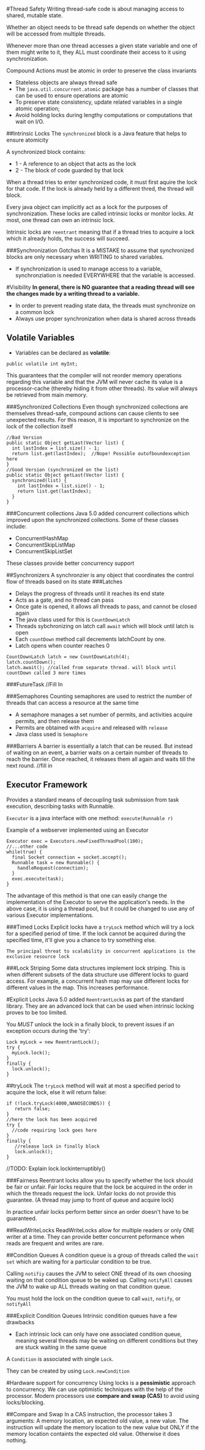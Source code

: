 #Thread Safety
Writing thread-safe code is about managing access to shared, mutable state.

Whether an object needs to be thread safe depends on whether the object will be accessed from multiple threads.

Whenever more than one thread accesses a given state variable and one of them might write to it, they ALL must coordinate their access to it using synchronization.

Compound Actions must be atomic in order to preserve the class invariants

- Stateless objects are always thread safe
- The ```java.util.concurrent.atomic``` package has a number of classes that can be used to ensure operations are atomic
- To preserve state consistency, update related variables in a single atomic operation;
- Avoid holding locks during lengthy computations or computations that wait on I/O.

##Intrinsic Locks
The ```synchronized``` block is a Java feature that helps to ensure atomicity

A synchronized block contains:
- 1 - A reference to an object that acts as the lock
- 2 - The block of code guarded by that lock

When a thread tries to enter synchronized code, it must first aquire the lock for that code. If the lock is already held by a different thred, the thread will block.

Every java object can implicitly act as a lock for the purposes of synchronization.  These locks are called intrinsic locks or monitor locks. At most, one thread can own an intrinsic lock.

Intrinsic locks are ```reentrant``` meaning that if a thread tries to acquire a lock which it already holds, the success will succeed. 

###Synchronization Gotchas
It is a MISTAKE to assume that synchronized blocks are only necessary when WRITING to shared variables.
- If synchronization is used to manage access to a variable, synchronziation is needed EVERYWHERE that the variable is accessed.

#Visibility
**In general, there is NO guarantee that a reading thread will see the changes made by a writing thread to a variable.**
- In order to prevent reading state data, the threads must synchronize on a common lock
- Always use proper synchronization when data is shared across threads
## Volatile Variables
- Variables can be declared as **volatile**:
```
public volatile int myInt;
```
This guarantees that the compiler will not reorder memory operations regarding this variable and that the JVM will never cache its value is a processor-cache (thereby hiding it from other threads).  Its value will always be retrieved from main memory.

###Synchronized Collections
Even though synchronized collections are themselves thread-safe, compound actions 
can cause clients to see unexpected results.  For this reason, it is important
to synchronize on the lock of the collection itself
```
//Bad Version
public static Object getLast(Vector list) {
  int lastIndex = list.size() - 1;
  return list.get(lastIndex);  //Nope! Possible outofboundexception here
}
//Good Version (synchronized on the list)
public static Object getLast(Vector list) {
  synchronized(list) {
    int lastIndex = list.size() - 1;
    return list.get(lastIndex);
  }
}
```
###Concurrent collections
Java 5.0 added concurrent collections which improved upon the synchronized
collections. Some of these classes include:
- ConcurrentHashMap
- ConcurrentSkipListMap
- ConcurrentSkipListSet

These classes provide better concurrency support

##Synchronizers
A synchronzier is any object that coordinates the control flow of threads based on its state
###Latches
- Delays the progress of threads until it reaches its end state
- Acts as a gate, and no thread can pass
- Once gate is opened, it allows all threads to pass, and cannot be closed again
- The java class used for this is ```CountDownLatch```
- Threads sybchronizing on latch call ```await``` which will block until latch is open
- Each ```countDown``` method call decrements latchCount by one. 
- Latch opens when counter reaches 0
```
CountDownLatch latch = new CountDownLatch(4);
latch.countDown();
latch.await(); //called from separate thread. will block until countDown called 3 more times
```
###FutureTask
//Fill In

###Semaphores
Counting semaphores are used to restrict the number of threads that can access a resource at the same time
- A semaphore manages a set number of permits, and activities acquire permits, and then release them
- Permits are obtained with ```acquire``` and released with ```release```
- Java class used is ```Semaphore```

###Barriers
A barrier is essentially a latch that can be reused. But instead of waiting on an event,
a barrier waits on a certain number of threads to reach the barrier. Once
reached, it releases them all again and waits till the next round.
//fill in

## Executor Framework
Provides a standard means of decoupling task submission from task execution,
describing tasks with Runnable.

```Executor``` is a java interface with one method: ```execute(Runnable r)```

Example of a webserver implemented using an Executor
```
Executor exec = Executors.newFixedThreadPool(100);
//...other code
while(true) {
  final Socket connection = socket.accept();
  Runnable task = new Runnable() {
    handleRequest(connection);
  }
  exec.execute(task);
}
```
The advantage of this method is that one can easily change the implementation
of the Executor to serve the application's needs.  In the above case, it is 
using a thread pool, but it could be changed to use any of various Executor 
implementations.

###Timed Locks
Explicit locks have a ```tryLock``` method which will try a lock for a specified period of time.   If the lock cannot be acquired during the specified time, it'll give you a chance to try something else.

```The principal threat to scalability in concurrent applications is the exclusive resource lock```

###Lock Striping
Some data structures implement lock striping. This is when different subsets of the data structure use different locks to guard access. For example, a concurrent hash map may use different locks for different values in the map.  This increases performance.

#Explicit Locks
Java 5.0 added ```ReentrantLock```s as part of the standard library. They are an advanced lock that can be used when intrinsic locking proves to be too limited.

You *MUST* unlock the lock in a finally block, to prevent issues if an exception occurs during the 'try':
```
Lock myLock = new ReentrantLock();
try {
  myLock.lock();
}
finally {
  lock.unlock();
}
```
##tryLock
The ```tryLock``` method will wait at most a specified period to acquire the lock, else it will return false:
```
if (!lock.tryLock(4000,NANOSECONDS)) {
   return false;
}
//here the lock has been acquired
try {
  //code requiring lock goes here
}
finally {
   //release lock in finally block
   lock.unlock();
}
```
//TODO: Explain lock.lockinterruptibly()

###Fairness
Reentrant locks allow you to specify whether the lock should be fair or unfair.  Fair locks require that the lock be acquired in the order in which the threads request the lock. Unfair locks do not provide this guarantee. (A thread may jump to front of queue and acquire lock)

In practice unfair locks perform better since an order doesn't have to be guaranteed.

##ReadWriteLocks
ReadWriteLocks allow for multiple readers or only ONE writer at a time.  They can provide better concurrent peformance when reads are frequent and writes are rare.

##Condition Queues
A condition queue is a group of threads called the ```wait set``` which are waiting for a particular condition to be true.

Calling ```notifiy``` causes the JVM to select ONE thread of its own choosing waiting on that condition queue to be waked up.  Calling ```notifyAll``` causes the JVM to wake up ALL threads waiting on that condition queue.

You must hold the lock on the condition queue to call ```wait```, ```notify```, or ```notifyAll```

###Explicit Condition Queues
Intrinsic condition queues have a few drawbacks
- Each intrinsic lock can only have one associated condition queue, meaning several threads may be waiting on different conditions but they are stuck waiting in the same queue

A ```Condition``` is associated with single ```Lock```.

They can be created by using ```Lock.newCondition```

#Hardware support for concurrency
Using locks is a **pessimistic** approach to concurrency. We can use optimistic techniques with the help of the processor.
Modern processors use **compare and swap (CAS)** to avoid using locks/blocking.

##Compare and Swap
In a CAS instruction, the processor takes 3 arguments: A memory location, an expected old value, a new value.  The instruction will update the memory location to the new value but ONLY if the memory location containts the expected old value. Otherwise it does nothing.
